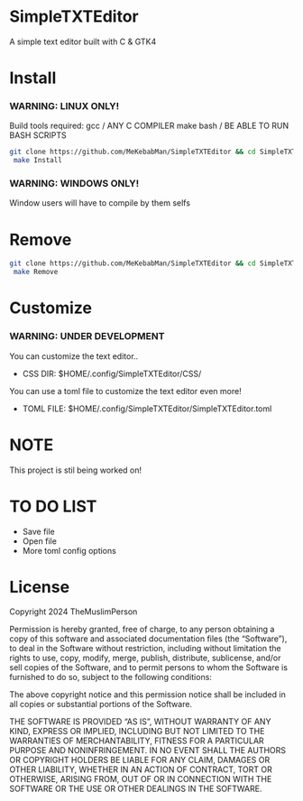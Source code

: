 # SimpleTXTEditor

A simple text editor built with C & GTK4

# Install

### WARNING: LINUX ONLY!

Build tools required:
gcc / ANY C COMPILER
make 
bash / BE ABLE TO RUN BASH SCRIPTS

```bash
git clone https://github.com/MeKebabMan/SimpleTXTEditor && cd SimpleTXTEditor && \
 make Install 
```

### WARNING: WINDOWS ONLY!

Window users will have to compile by them selfs

# Remove

```bash
git clone https://github.com/MeKebabMan/SimpleTXTEditor && cd SimpleTXTEditor && \
 make Remove
```

# Customize

### WARNING: UNDER DEVELOPMENT

You can customize the text editor..

- CSS DIR: $HOME/.config/SimpleTXTEditor/CSS/

You can use a toml file to customize the text editor even more!

- TOML FILE: $HOME/.config/SimpleTXTEditor/SimpleTXTEditor.toml 

# NOTE 

This project is stil being worked on!

# TO DO LIST 

- Save file 
- Open file 
- More toml config options

# License

Copyright 2024 TheMuslimPerson

Permission is hereby granted, free of charge, to any person obtaining a copy of this software and associated documentation files (the “Software”), to deal in the Software without restriction, including without limitation the rights to use, copy, modify, merge, publish, distribute, sublicense, and/or sell copies of the Software, and to permit persons to whom the Software is furnished to do so, subject to the following conditions:

The above copyright notice and this permission notice shall be included in all copies or substantial portions of the Software.

THE SOFTWARE IS PROVIDED “AS IS”, WITHOUT WARRANTY OF ANY KIND, EXPRESS OR IMPLIED, INCLUDING BUT NOT LIMITED TO THE WARRANTIES OF MERCHANTABILITY, FITNESS FOR A PARTICULAR PURPOSE AND NONINFRINGEMENT. IN NO EVENT SHALL THE AUTHORS OR COPYRIGHT HOLDERS BE LIABLE FOR ANY CLAIM, DAMAGES OR OTHER LIABILITY, WHETHER IN AN ACTION OF CONTRACT, TORT OR OTHERWISE, ARISING FROM, OUT OF OR IN CONNECTION WITH THE SOFTWARE OR THE USE OR OTHER DEALINGS IN THE SOFTWARE.

